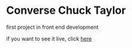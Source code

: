 # Converse Chuck Taylor

first project in front end development

if you want to see it live, click [here](https://elyashar.github.io/converse_chuck_taylor/)


